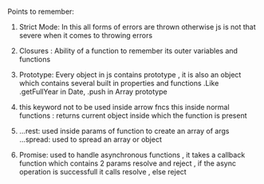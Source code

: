 Points to remember:
1. Strict Mode: In this all forms of errors are thrown otherwise js is not that severe when it comes to throwing errors

2. Closures : Ability of a function to remember its outer variables and functions 

3. Prototype: Every object in js contains prototype , it is also an object which contains several built in properties and functions .Like .getFullYear in Date, .push in Array prototype

4. this keyword not to be used inside arrow fncs
this inside normal functions : returns current object inside which the function is present

5. ...rest: used inside params of function to create an array of args
...spread: used to spread an array or object

6. Promise: used to handle asynchronous functions , it takes a callback function which contains 2 params resolve and reject , if the async operation is successfull it calls resolve , else reject